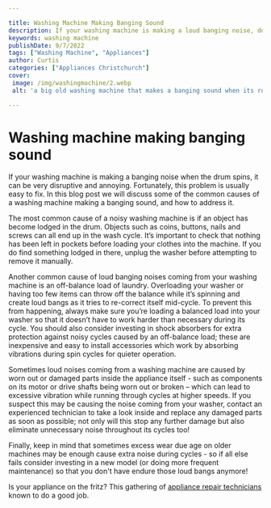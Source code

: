 ```yaml
---

title: Washing Machine Making Banging Sound
description: If your washing machine is making a loud banging noise, don't worry - this blog post will discuss the most common causes and how to fix them, so read on to find out more!
keywords: washing machine
publishDate: 9/7/2022
tags: ["Washing Machine", "Appliances"]
author: Curtis
categories: ["Appliances Christchurch"]
cover: 
 image: /img/washingmachine/2.webp
 alt: 'a big old washing machine that makes a banging sound when its running'

---
```


# Washing machine making banging sound

If your washing machine is making a banging noise when the drum spins, it can be very disruptive and annoying. Fortunately, this problem is usually easy to fix. In this blog post we will discuss some of the common causes of a washing machine making a banging sound, and how to address it. 

The most common cause of a noisy washing machine is if an object has become lodged in the drum. Objects such as coins, buttons, nails and screws can all end up in the wash cycle. It’s important to check that nothing has been left in pockets before loading your clothes into the machine. If you do find something lodged in there, unplug the washer before attempting to remove it manually. 

Another common cause of loud banging noises coming from your washing machine is an off-balance load of laundry. Overloading your washer or having too few items can throw off the balance while it’s spinning and create loud bangs as it tries to re-correct itself mid-cycle. To prevent this from happening, always make sure you’re loading a balanced load into your washer so that it doesn’t have to work harder than necessary during its cycle. You should also consider investing in shock absorbers for extra protection against noisy cycles caused by an off-balance load; these are inexpensive and easy to install accessories which work by absorbing vibrations during spin cycles for quieter operation. 

Sometimes loud noises coming from a washing machine are caused by worn out or damaged parts inside the appliance itself - such as components on its motor or drive shafts being worn out or broken – which can lead to excessive vibration while running through cycles at higher speeds. If you suspect this may be causing the noise coming from your washer, contact an experienced technician to take a look inside and replace any damaged parts as soon as possible; not only will this stop any further damage but also eliminate unnecessary noise throughout its cycles too! 

Finally, keep in mind that sometimes excess wear due age on older machines may be enough cause extra noise during cycles - so if all else fails consider investing in a new model (or doing more frequent maintenance) so that you don't have endure those loud bangs anymore!

Is your appliance on the fritz? This gathering of <a href="/pages/appliance-repair-technicians/">appliance repair technicians</a> known to do a good job.